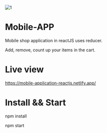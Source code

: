 
![1](https://user-images.githubusercontent.com/45037539/148639126-f96a7658-7196-47ff-827f-5689176dff7d.jpg)

# Mobile-APP
Mobile shop application in reactJS uses reducer.

Add, remove, count up your items in the cart.

# Live view

https://mobile-application-reactjs.netlify.app/


# Install && Start

npm install

npm start





